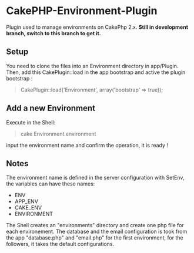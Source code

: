 CakePHP-Environment-Plugin
==========================

Plugin used to manage environments on CakePhp 2.x.
__Still in development branch, switch to this branch to get it.__

Setup
-----

You need to clone the files into an Environment directory in app/Plugin.
Then, add this CakePlugin::load in the app bootstrap and active the plugin bootstrap :

> CakePlugin::load('Environment', array('bootstrap' => true));

Add a new Environment
--------------------

Execute in the Shell:

> cake Environment.environment

input the environment name and confirm the operation, it is ready !

Notes
-----

The environment name is defined in the server configuration with SetEnv, the variables can have these names:
- ENV
- APP_ENV
- CAKE_ENV
- ENVIRONMENT

The Shell creates an "environments" directory and create one php file for each environement.
The database and the email configuration is took from the app "database.php" and "email.php" for the first environment,
for the followers, it takes the default configurations.